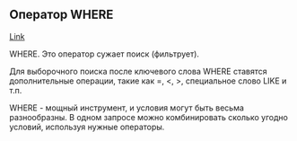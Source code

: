 ## **Оператор WHERE**

[Link](https://mentorpiece.ru/textbook/)

WHERE. Это оператор сужает поиск (фильтрует). 

Для выборочного поиска после ключевого слова WHERE ставятся дополнительные операции, такие как =, <, >, специальное слово LIKE и т.п.

WHERE - мощный инструмент, и условия могут быть весьма разнообразны. В одном запросе можно комбинировать сколько угодно условий, используя нужные операторы.


